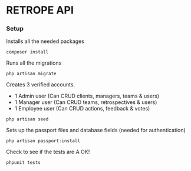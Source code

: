 # RETROPE API

### Setup

Installs all the needed packages
```$xslt
composer install
```

Runs all the migrations
```
php artisan migrate
```
Creates 3 verified accounts. <br>
- 1 Admin user (Can CRUD clients, managers, teams & users)
- 1 Manager user (Can CRUD teams, retrospectives & users)
- 1 Employee user (Can CRUD actions, feedback & votes)

```$xslt
php artisan seed
```

Sets up the passport files and database fields (needed for authentication)
```
php artisan passport:install 
```

Check to see if the tests are A OK!
```$xslt
phpunit tests
```